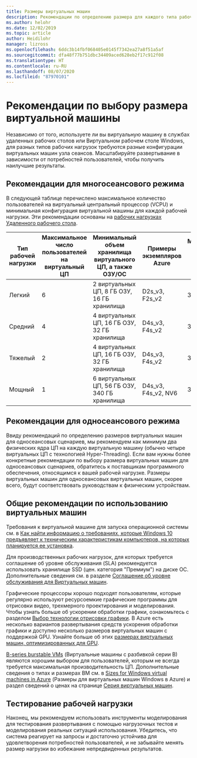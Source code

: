 ```yaml
---
title: Размеры виртуальных машин
description: Рекомендации по определению размера для каждого типа рабочей нагрузки.
ms.author: helohr
ms.date: 12/02/2019
ms.topic: article
author: Heidilohr
manager: lizross
ms.openlocfilehash: 6ddc3b14fbf068405e0145f7342ea27a8f51a5af
ms.sourcegitcommit: dfa48f77b751dbc34409aced628eb2f17c912f08
ms.translationtype: HT
ms.contentlocale: ru-RU
ms.lasthandoff: 08/07/2020
ms.locfileid: "87970101"
---
```

# <a name="virtual-machine-sizing-guidelines"></a>Рекомендации по выбору размера виртуальной машины

Независимо от того, используете ли вы виртуальную машину в службах удаленных рабочих столов или Виртуальном рабочем столе Windows, для разных типов рабочих нагрузок требуются разные конфигурации виртуальных машин узла сеансов. Масштабируйте развертывание в зависимости от потребностей пользователей, чтобы получить наилучшие результаты.

## <a name="multi-session-recommendations"></a>Рекомендации для многосеансового режима

В следующей таблице перечислено максимальное количество пользователей на виртуальный центральный процессор (VCPU) и минимальная конфигурация виртуальной машины для каждой рабочей нагрузки. Эти рекомендации основаны на [рабочих нагрузках Удаленного рабочего стола](remote-desktop-workloads.md).

| Тип рабочей нагрузки | Максимальное число пользователей на виртуальный ЦП | Минимальный объем хранилища виртуального ЦП, а также ОЗУ/ОС | Примеры экземпляров Azure | Минимальный объем хранилища контейнера профилей |
| --- | --- | --- | --- | --- |
| Легкий | 6 | 2 виртуальных ЦП, 8 ГБ ОЗУ, 16 ГБ хранилища | D2s_v3, F2s_v2 | 30 ГБ |
| Средний | 4 | 4 виртуальных ЦП, 16 ГБ ОЗУ, 32 ГБ хранилища | D4s_v3, F4s_v2 | 30 ГБ |
| Тяжелый | 2 | 4 виртуальных ЦП, 16 ГБ ОЗУ, 32 ГБ хранилища | D4s_v3, F4s_v2 | 30 ГБ |
| Мощный | 1 | 6 виртуальных ЦП, 56 ГБ ОЗУ, 340 ГБ хранилища | D4s_v3, F4s_v2, NV6 | 30 ГБ |

## <a name="single-session-recommendations"></a>Рекомендации для односеансового режима

Ввиду рекомендаций по определению размеров виртуальных машин для односеансовых сценариев, мы рекомендуем как минимум два физических ядра ЦП на каждую виртуальную машину (обычно четыре виртуальных ЦП с технологией Hyper-Threading). Если вам нужны более конкретные рекомендации по выбору размера виртуальных машин для односеансовых сценариев, обратитесь к поставщикам программного обеспечения, относящимся к вашей рабочей нагрузке. Размеры виртуальных машин для односеансовых виртуальных машин, скорее всего, будут соответствовать руководствам к физическим устройствам.

## <a name="general-virtual-machine-recommendations"></a>Общие рекомендации по использованию виртуальных машин

Требования к виртуальной машине для запуска операционной системы см. в [Как найти информацию о требованиях, которые Windows 10 предъявляет к техническим характеристикам компьютеров, на которых планируется ее установка](https://www.microsoft.com/windows/windows-10-specifications).

Для производственных рабочих нагрузок, для которых требуется соглашение об уровне обслуживания (SLA) рекомендуется использовать хранилище SSD (цен. категория "Премиум") на диске ОС. Дополнительные сведения см. в разделе [Соглашение об уровне обслуживания для Виртуальных машин](https://azure.microsoft.com/support/legal/sla/virtual-machines/v1_8/).

Графические процессоры хорошо подходят пользователям, которые регулярно используют ресурсоемкие графические программы для отрисовки видео, трехмерного проектирования и моделирования. Чтобы узнать больше об ускорении обработки графики, ознакомьтесь с разделом [Выбор технологии отрисовки графики](rds-graphics-virtualization.md). В Azure есть несколько вариантов развертывания средств ускорения обработки графики и доступно несколько размеров виртуальных машин с поддержкой GPU. Узнайте больше об этих [размерах виртуальных машин, оптимизированных для GPU](/azure/virtual-machines/windows/sizes-gpu).

[B-series burstable VMs](/azure/virtual-machines/windows/b-series-burstable) (Виртуальные машины с разбивкой серии B) являются хорошим выбором для пользователей, которым не всегда требуется максимальная производительность ЦП. Дополнительные сведения о типах и размерах ВМ см. в [Sizes for Windows virtual machines in Azure](/azure/virtual-machines/windows/sizes) (Размеры для виртуальных машин Windows в Azure) и раздел сведений о ценах на странице [Серия виртуальных машин](https://azure.microsoft.com/pricing/details/virtual-machines/series/).

## <a name="test-your-workload"></a>Тестирование рабочей нагрузки

Наконец, мы рекомендуем использовать инструменты моделирования для тестирования развертывания с помощью нагрузочных тестов и моделирования реальных ситуаций использования. Убедитесь, что система реагирует на запросы и достаточно устойчива для удовлетворения потребностей пользователей, и не забывайте менять размер нагрузки во избежание непредвиденных результатов.
